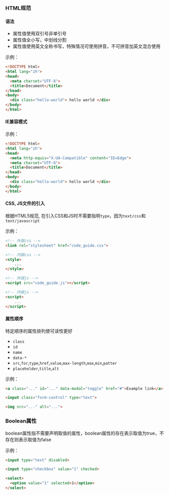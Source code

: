 ### HTML规范

#### 语法

* 属性值使用双引号非单引号
* 属性值全小写，中划线分割
* 属性值使用英文全称书写，特殊情况可使用拼音，不可拼音加英文混合使用

示例：

```html
<!DOCTYPE html>
<html lang="zh">
<head>
  <meta charset="UTF-8">
  <title>Document</title>
</head>
<body>
  <div class="hello-world"> hello world </div>
</body>
</html>
```

#### IE兼容模式

示例：

```html
<!DOCTYPE html>
<html lang="zh">
<head>
  <meta http-equiv="X-UA-Compatible" content="IE=Edge">
  <meta charset="UTF-8">
  <title>Document</title>
</head>
<body>
  <div class="hello-world"> hello world </div>
</body>
</html>
```

#### CSS, JS文件的引入

根据HTML5规范, 在引入CSS和JS时不需要指明`type`，因为`text/css`和`text/javascript`

示例：

```html
<!-- 外联css -->
<link rel="stylesheet" href="code_guide.css">

<!-- 内联css -->
<style>
    ...
</style>

<!-- 外链js -->
<script src="code_guide.js"></script>

<!-- 内联js -->
<script>
    ...
</script>
```

#### 属性顺序

特定顺序的属性排列使可读性更好

* `class`
* `id`
* `name`
* `data-*`
* `src`,`for`,`type`,`href`,`value`,`max-length`,`max`,`min`,`patter`
* `placeholder`,`title`,`alt`

示例：

```html
<a class="..." id="..." data-modal="toggle" href="#">Example link</a>

<input class="form-control" type="text">

<img src="..." alt="...">
```

### Boolean属性

boolean属性指不需要声明取值的属性，boolean属性的存在表示取值为true，不存在则表示取值为false

示例：

```html
<input type="text" disabled>

<input type="checkbox" value="1" checked>

<select>
  <option value="1" selected>1</option>
</select>
```



